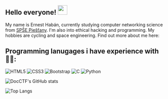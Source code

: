 ## Hello everyone! <img src="https://raw.githubusercontent.com/aemmadi/aemmadi/master/wave.gif" width="30px">

My name is Ernest Habán, currently studying computer networking science from [SPŠE Piešťany](https://info-spsepn.edupage.org/). I'm also into ethical hacking and programming. My hobbies are cycling and space engineering.
Find out more about me here:

## Programming lanugages i have experience with 👨‍💻:

![HTML5](https://img.shields.io/badge/-HTML5-E34F26?style=flat-square&logo=html5&logoColor=white)
![CSS3](https://img.shields.io/badge/-CSS3-1572B6?style=flat-square&logo=css3)
![Bootstrap](https://img.shields.io/badge/-Bootstrap-563D7C?style=flat-square&logo=bootstrap)
![C](https://img.shields.io/badge/-plainC-00599C?style=flat-square&logo=c)
![Python](https://img.shields.io/badge/-Python-black?style=flat-square&logo=Python)

![DocCTF's GitHub stats](https://github-readme-stats.vercel.app/api?username=DocCTF)

![Top Langs](https://github-readme-stats.vercel.app/api/top-langs/?username=DocCTF=TeX&layout=compact)


